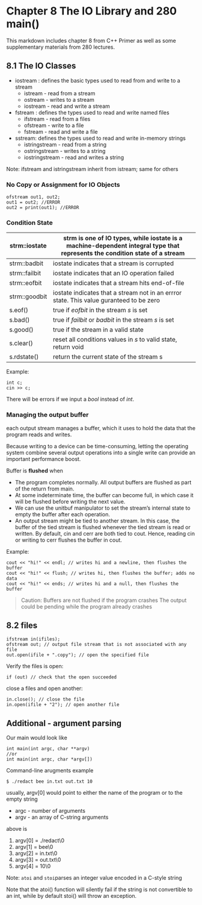 ﻿# Chapter 8 The IO Library and 280 main()

This markdown includes chapter 8 from C++ Primer as well as some supplementary materials from 280 lectures. 

## 8.1 The IO Classes

 - iostream : defines the basic types used to read from and write to a stream
   - istream - read from a stream
   - ostream - writes to a stream
   - iostream - read and  write a stream
  - fstream : defines the types used to read and write named files
    - ifstream - read from a files
    - ofstream - write to a file
    - fstream - read and write a file
   - sstream: defines the types used to read and write in-memory strings
     - istringstream - read from a string
     - ostringstream - writes to a string  
     - iostringstream - read and writes a string

Note: ifstream and istringstream inherit from istream; same for others

### No Copy or Assignment for IO Objects

    ofstream out1, out2;
    out1 = out2; //ERROR
    out2 = print(out1); //ERROR

### Condition State

   
|strm::iostate| strm is one of IO types, while iostate is a machine-dependent integral type that represents the condition state of a stream |
|--|--|
| strm::badbit | iostate indicates that a stream is corrupted |
| strm::failbit | iostate indicates that an IO operation failed |
| strm::eofbit | iostate indicates that a stream hits end-of-file |
| strm::goodbit | iostate indicates that a stream not in an errror state. This value guranteed to be zero |
| s.eof() | true if *eofbit* in the stream *s* is set |
| s.bad() | true if *failbit* or *badbit* in the stream *s* is set |
| s.good() | true if the stream in a valid state|
| s.clear() | reset all conditions values in *s* to valid state, return void |
| s.rdstate() | return the current state of the stream s |


Example:

    int c;
    cin >> c;
There will be errors if we input a *bool* instead of *int*.


### Managing the output buffer

each output stream manages a buffer, which it uses to hold the data that the program reads and writes. 

Because writing to a device can be time-consuming, letting the operating system combine several output operations into a single write can provide an important performance boost.

Buffer is **flushed** when 

 - The program completes normally. All output buffers are flushed as part of the return from main.
 - At some indeterminate time, the buffer can become full, in which case it will be flushed before writing the next value.
 - We can use the unitbuf manipulator to set the stream’s internal state to empty the buffer after each operation.
 - An output stream might be tied to another stream. In this case, the buffer of the tied stream is flushed whenever the tied stream is read or written. By default, cin and cerr are both tied to cout. Hence, reading cin or writing to cerr flushes the buffer in cout.

Example:

    cout << "hi!" << endl; // writes hi and a newline, then flushes the buffer
    cout << "hi!" << flush; // writes hi, then flushes the buffer; adds no data
    cout << "hi!" << ends; // writes hi and a null, then flushes the buffer

> Caution: Buffers are not flushed if the program crashes
> The output could be pending while the program already crashes

## 8.2 files

    ifstream in(ifiles);
    ofstream out; // output file stream that is not associated with any file
    out.open(ifile + ".copy"); // open the specified file

Verify the files is open:

    if (out) // check that the open succeeded

close a files and open another:

    in.close(); // close the file
    in.open(ifile + "2"); // open another file

## Additional - argument parsing

Our main would look like

    int main(int argc, char **argv)
    //or
    int main(int argc, char *argv[])

Command-line arugments example

    $ ./redact bee in.txt out.txt 10
usually, argv[0] would point to either the name of the program or to the empty string

 - argc - number of arguments
 - argv - an array of C-string arguments

above is

 1. argv[0] = ./redact\0
 2. argv[1] = bee\0
 3. argv[2] = in.txt\0
 4. argv[3] = out.txt\0
 5. argv[4] = 10\0

 Note: `atoi` and `stoi`parses an integer value encoded in a C-style string
 
Note that the atoi() function will silently fail if the string is not convertible to an int, while by default stoi() will throw an exception.


